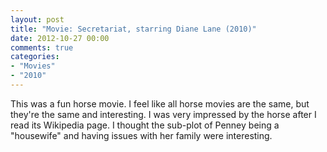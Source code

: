 ```yaml
---
layout: post
title: "Movie: Secretariat, starring Diane Lane (2010)"
date: 2012-10-27 00:00
comments: true
categories:
- "Movies"
- "2010"
---
```


This was a fun horse movie. I feel like all horse movies are the
same, but they're the same and interesting. I was very impressed
by the horse after I read its Wikipedia page. I thought the
sub-plot of Penney being a "housewife" and having issues with her
family were interesting.
